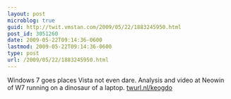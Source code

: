 ```yaml
---
layout: post
microblog: true
guid: http://twit.vmstan.com/2009/05/22/1883245950.html
post_id: 3051260
date: 2009-05-22T09:14:36-0600
lastmod: 2009-05-22T09:14:36-0600
type: post
url: /2009/05/22/1883245950.html
---
```

Windows 7 goes places Vista not even dare. Analysis and video at Neowin of W7 running on a dinosaur of a laptop.  [twurl.nl/keogdo](http://twurl.nl/keogdo)
